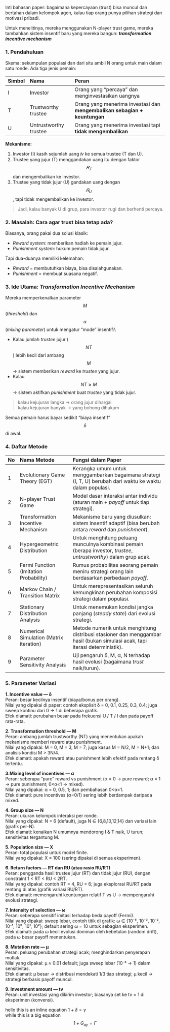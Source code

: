 Inti bahasan paper: bagaimana kepercayaan (trust) bisa muncul dan bertahan dalam kelompok agen, kalau tiap orang punya pilihan strategi dan motivasi pribadi. 

Untuk menelitinya, mereka menggunakan N-player trust game, mereka tambahkan sistem insentif baru yang mereka bangun: _**transformation incentive mechanism**_


### **1. Pendahuluan**
Skema: sekumpulan populasi dan dari situ ambil N orang untuk main dalam satu ronde. Ada tiga jenis pemain:

| Simbol | Nama                  | Peran                                                               |
| :----- | :-------------------- | :------------------------------------------------------------------ |
| I      | Investor              | Orang yang “percaya” dan menginvestasikan uangnya                   |
| T      | Trustworthy trustee   | Orang yang menerima investasi dan **mengembalikan sebagian + keuntungan** |
| U      | Untrustworthy trustee | Orang yang menerima investasi tapi **tidak mengembalikan**      |


**Mekanisme:**
1. Investor (I) kasih sejumlah uang 𝑡𝑣 ke semua trustee (T dan U).
2. Trustee yang jujur (T) menggandakan uang itu dengan faktor $$𝑅_{𝑇​}$$ dan mengembalikan ke investor.
3. Trustee yang tidak jujur (U) gandakan uang dengan $$𝑅_{U​}$$​, tapi tidak mengembalikan ke investor.

> Jadi, kalau banyak U di grup, para investor rugi dan berhenti percaya.

### **2. Masalah: Cara agar trust bisa tetap ada?**
Biasanya, orang pakai dua solusi klasik:
- _Reward system_: memberikan hadiah ke pemain jujur.
- _Punishment system_: hukum pemain tidak jujur.

Tapi dua-duanya memiliki kelemahan:
- _Reward_ = membutuhkan biaya, bisa disalahgunakan.
- _Punishment_ = membuat suasana negatif.

### **3. Ide Utama: _Transformation Incentive Mechanism_**
Mereka memperkenalkan parameter $$M$$ (_threshold_) dan $$\alpha$$ (_mixing parameter_) untuk mengatur “mode” insentif:\
- Kalau jumlah _trustee_ jujur ($$NT$$) lebih kecil dari ambang $$M$$ → sistem memberikan _reward_ ke _trustee_ yang jujur.
- Kalau $$NT ≥ M$$ → sistem aktifkan _punishment_ buat _trustee_ yang tidak jujur.

> kalau kejujuran langka → orang jujur dihargai\
> kalau kejujuran banyak → yang bohong dihukum

Semua pemain harus bayar sedikit “biaya insentif” $$\delta$$ di awal.

### **4. Daftar Metode**

| No | Nama Metode                                 | Fungsi dalam Paper                                                                                                |
| :- | :------------------------------------------ | :-------------------------------------------------------------------------------------------------------------- |
| 1  | Evolutionary Game Theory (EGT)         | Kerangka umum untuk menggambarkan bagaimana strategi (I, T, U) berubah dari waktu ke waktu dalam populasi.        |
| 2  | N-player Trust Game                     | Model dasar interaksi antar individu (aturan main + _payoff_ untuk tiap strategi).                                |
| 3  | Transformation Incentive Mechanism      | Mekanisme baru yang diusulkan: sistem insentif adaptif (bisa berubah antara _reward_ dan _punishment_).        |
| 4  | Hypergeometric Distribution             | Untuk menghitung peluang munculnya kombinasi pemain (berapa investor, _trustee_, _untrustworthy_) dalam grup acak.    |
| 5  | Fermi Function (Imitation Probability)  | Rumus probabilitas seorang pemain meniru strategi orang lain berdasarkan perbedaan _payoff_.            |
| 6  | Markov Chain / Transition Matrix        | Untuk merepresentasikan seluruh kemungkinan perubahan komposisi strategi dalam populasi.                     |
| 7  | Stationary Distribution Analysis        | Untuk menemukan kondisi jangka panjang (_steady state_) dari evolusi strategi.                            |
| 8  | Numerical Simulation (Matrix iteration) | Metode numerik untuk menghitung distribusi stasioner dan menggambar hasil (bukan simulasi acak, tapi iterasi deterministik).|
| 9  | Parameter Sensitivity Analysis          | Uji pengaruh δ, M, α, N terhadap hasil evolusi (bagaimana _trust_ naik/turun).                                 |

### **5. Parameter Variasi**
**1. Incentive value — δ**\
Peran: besar kecilnya insentif (biaya/bonus per orang).\
Nilai yang dipakai di paper: contoh eksplisit δ = 0, 0.1, 0.25, 0.3, 0.4; juga sweep kontinu dari 0 → 1 di beberapa grafik.\
Efek diamati: perubahan besar pada frekuensi U / T / I dan pada payoff rata-rata.

**2. Transformation threshold — M**\
Peran: ambang jumlah trustworthy (NT) yang menentukan apakah mekanisme memberi reward atau punishment.\
Nilai yang dipakai: M = 0, M = 3, M = 7; juga kasus M = N/2, M = N+1; dan analisis kondisi M > 3N/4.\
Efek diamati: apakah reward atau punishment lebih efektif pada rentang δ tertentu.

**3.Mixing level of incentives — α**\
Peran: seberapa “pure” reward vs punishment (α = 0 → pure reward; α = 1 → pure punishment; 0<α<1 → mixed).\
Nilai yang dipakai: α = 0, 0.5, 1; dan pembahasan 0<α<1.\
Efek diamati: pure incentives (α=0/1) sering lebih berdampak daripada mixed.

**4. Group size — N**\
Peran: ukuran kelompok interaksi per ronde.\
Nilai yang dipakai: N = 6 (default), juga N ∈ {6,8,10,12,14} dan variasi lain (grafik per-N).\
Efek diamati: kenaikan N umumnya mendorong I & T naik, U turun; sensitivitas tergantung M.

**5. Population size — X**\
Peran: total populasi untuk model finite.\
Nilai yang dipakai: X = 100 (sering dipakai di semua eksperimen).

**6. Return factors — RT dan RU (atau rasio RU/RT)**\
Peran: pengganda hasil trustee jujur (RT) dan tidak jujur (RU), dengan constraint 1 < RT < RU < 2RT.\
Nilai yang dipakai: contoh RT = 4, RU = 6; juga eksplorasi RU/RT pada rentang di atas (grafik variasi RU/RT).\
Efek diamati: memengaruhi keuntungan relatif T vs U → mempengaruhi evolusi strategi.

**7. Intensity of selection — ω**\
Peran: seberapa sensitif imitasi terhadap beda payoff (Fermi).\
Nilai yang dipakai: sweep lebar, contoh titik di grafik: ω ∈ {10⁻⁵, 10⁻³, 10⁻², 10⁻¹, 10⁰, 10¹, 10²}; default sering ω = 10 untuk sebagian eksperimen.\
Efek diamati: pada ω kecil evolusi dominan oleh kebetulan (random drift), pada ω besar payoff menentukan.

**8. Mutation rate — µ**\
Peran: peluang perubahan strategi acak; menghindarkan penyerapan mutlak.\
Nilai yang dipakai: µ ≈ 0.01 default; juga sweep lebar (10⁻⁵ → 1) dalam sensitivitas.\
Efek diamati: µ besar → distribusi mendekati 1/3 tiap strategi; µ kecil → strategi berbasis payoff muncul.

**9. Investment amount — tv**\
Peran: unit investasi yang dikirim investor; biasanya set ke tv = 1 di eksperimen (konvensi).



hello this is an inline equation $1+\delta = \gamma$ \
while this is a big equation\
$$1+G_{ay} = \Gamma$$
